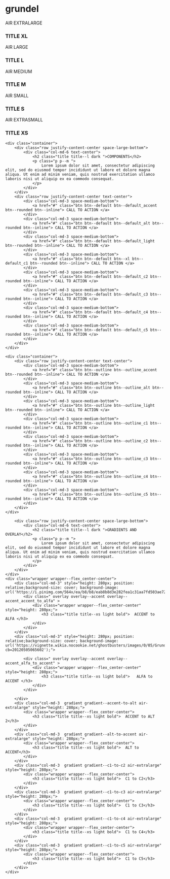 # grundel
<script src="https://code.jquery.com/jquery-3.3.1.slim.min.js" integrity="sha384-q8i/X+965DzO0rT7abK41JStQIAqVgRVzpbzo5smXKp4YfRvH+8abtTE1Pi6jizo" crossorigin="anonymous"></script>
<script src="https://cdnjs.cloudflare.com/ajax/libs/popper.js/1.14.3/umd/popper.min.js" integrity="sha384-ZMP7rVo3mIykV+2+9J3UJ46jBk0WLaUAdn689aCwoqbBJiSnjAK/l8WvCWPIPm49" crossorigin="anonymous"></script>
<link rel="stylesheet" href="https://stackpath.bootstrapcdn.com/bootstrap/4.1.2/css/bootstrap.min.css" integrity="sha384-Smlep5jCw/wG7hdkwQ/Z5nLIefveQRIY9nfy6xoR1uRYBtpZgI6339F5dgvm/e9B" crossorigin="anonymous">

<script src="https://stackpath.bootstrapcdn.com/bootstrap/4.1.2/js/bootstrap.min.js" integrity="sha384-o+RDsa0aLu++PJvFqy8fFScvbHFLtbvScb8AjopnFD+iEQ7wo/CG0xlczd+2O/em" crossorigin="anonymous"></script>

<link rel="stylesheet" href="grundel.css" />

<div class="air-extralarge bg-c1 text-center">
    <div class="overtitle overtitle--xs light">
        AIR EXTRALARGE
    </div>
    <h3 class="title title--xl light bold">
        TITLE XL
    </h3>
</div>
<div class="air-large_full bg-c2 text-center">
    <div class="overtitle overtitle--xs light">
        AIR LARGE
    </div>
    <h3 class="title title--l light bold">
        TITLE L
    </h3>
</div>
<div class="air-medium_full bg-c3 text-center">
    <div class="overtitle overtitle--xs light">
        AIR MEDIUM
    </div>
    <h3 class="title title--m light bold">
        TITLE M
    </h3>
</div>
<div class="air-small_full bg-c4 text-center">
    <div class="overtitle overtitle--xs bold light">
        AIR SMALL
    </div>
    <h3 class="title title--s bold light">
        TITLE S
    </h3>
</div>

<div class="air-extrasmall_full bg-c5 text-center">
    <div class="overtitle overtitle--xs bold light">
        AIR EXTRASMALL
    </div>
    <h3 class="title title--xs bold light">
        TITLE XS
    </h3>
</div>

<section id="components" class="air-large bg-light_dark">

    <div class="container">
        <div class="row justify-content-center space-large-bottom">
            <div class="col-md-6 text-center">
                <h2 class="title title--l dark ">COMPONENTS</h2>
                <p class="p p--m ">
                    Lorem ipsum dolor sit amet, consectetur adipiscing elit, sed do eiusmod tempor incididunt ut labore et dolore magna aliqua. Ut enim ad minim veniam, quis nostrud exercitation ullamco laboris nisi ut aliquip ex ea commodo consequat.                     
                </p>
            </div>
        </div>
        <div class="row justify-content-center text-center">
            <div class="col-md-3 space-medium-bottom">
                <a href="#" class="btn btn--default btn--default_accent btn--rounded btn--inline"> CALL TO ACTION </a>
            </div>
            <div class="col-md-3 space-medium-bottom">
                <a href="#" class="btn btn--default btn--default_alt btn--rounded btn--inline"> CALL TO ACTION </a>
            </div>
            <div class="col-md-3 space-medium-bottom">
                <a href="#" class="btn btn--default btn--default_light btn--rounded btn--inline"> CALL TO ACTION </a>
            </div>
            <div class="col-md-3 space-medium-bottom">
                <a href="#" class="btn btn--default btn--xl btn--default_c1 btn--rounded btn--inline"> CALL TO ACTION </a>
            </div>
            <div class="col-md-3 space-medium-bottom">
                <a href="#" class="btn btn--default btn--default_c2 btn--rounded btn--inline"> CALL TO ACTION </a>
            </div>
            <div class="col-md-3 space-medium-bottom">
                <a href="#" class="btn btn--default btn--default_c3 btn--rounded btn--inline"> CALL TO ACTION </a>
            </div>
            <div class="col-md-3 space-medium-bottom">
                <a href="#" class="btn btn--default btn--default_c4 btn--rounded btn--inline"> CALL TO ACTION </a>
            </div>
            <div class="col-md-3 space-medium-bottom">
                <a href="#" class="btn btn--default btn--default_c5 btn--rounded btn--inline"> CALL TO ACTION </a>
            </div>
        </div>
    </div>

    <div class="container">
        <div class="row justify-content-center text-center">
            <div class="col-md-3 space-medium-bottom">
                <a href="#" class="btn btn--outline btn--outline_accent btn--rounded btn--inline"> CALL TO ACTION </a>
            </div>
            <div class="col-md-3 space-medium-bottom">
                <a href="#" class="btn btn--outline btn--outline_alt btn--rounded btn--inline"> CALL TO ACTION </a>
            </div>
            <div class="col-md-3 space-medium-bottom">
                <a href="#" class="btn btn--outline btn--outline_light btn--rounded btn--inline"> CALL TO ACTION </a>
            </div>
            <div class="col-md-3 space-medium-bottom">
                <a href="#" class="btn btn--outline btn--outline_c1 btn--rounded btn--inline"> CALL TO ACTION </a>
            </div>
            <div class="col-md-3 space-medium-bottom">
                <a href="#" class="btn btn--outline btn--outline_c2 btn--rounded btn--inline"> CALL TO ACTION </a>
            </div>
            <div class="col-md-3 space-medium-bottom">
                <a href="#" class="btn btn--outline btn--outline_c3 btn--rounded btn--inline"> CALL TO ACTION </a>
            </div>
            <div class="col-md-3 space-medium-bottom">
                <a href="#" class="btn btn--outline btn--outline_c4 btn--rounded btn--inline"> CALL TO ACTION </a>
            </div>
            <div class="col-md-3 space-medium-bottom">
                <a href="#" class="btn btn--outline btn--outline_c5 btn--rounded btn--inline"> CALL TO ACTION </a>
            </div>
        </div>
    </div>
</section>

<section id="gradients" class="air-large-top">
    <div class="container">
  
        <div class="row justify-content-center space-large-bottom">
            <div class="col-md-6 text-center">
                <h2 class="title title--l dark ">GRADIENTS AND OVERLAY</h2>
                <p class="p p--m ">
                    Lorem ipsum dolor sit amet, consectetur adipiscing elit, sed do eiusmod tempor incididunt ut labore et dolore magna aliqua. Ut enim ad minim veniam, quis nostrud exercitation ullamco laboris nisi ut aliquip ex ea commodo consequat.                     
                </p>
            </div>
        </div>
    </div>
    <div class="wrapper wrapper--flex_center-center">
        <div class="col-md-3" style="height: 280px; position: relative;background-size: cover; background-image: url('https://i.pinimg.com/564x/ea/b8/b8/eab8b8d3e282fea1c31aa7fd503ae727.jpg');">
            <div class=" overlay overlay--accent overlay--accent_accent_to_alfa" >
                <div class="wrapper wrapper--flex_center-center" style="height: 280px;">
                    <h3 class="title title--xs light bold">  ACCENT to ALFA </h3>
                </div>
            </div>
        </div>
        <div class="col-md-3" style="height: 280px; position: relative;background-size: cover; background-image: url('https://vignette.wikia.nocookie.net/ghostbusters/images/0/05/Grundel10.jpg/revision/latest?cb=20120505065602');">

            <div class=" overlay overlay--accent overlay--accent_alfa_to_accent" >
                <div class="wrapper wrapper--flex_center-center" style="height: 280px;">
                    <h3 class="title title--xs light bold">   ALFA to ACCENT </h3>
                </div>
            </div>

        </div>
        <div class="col-md-3  gradient gradient--accent-to-alt air-extralarge" style="height: 280px;">
            <div class="wrapper wrapper--flex_center-center">
                <h3 class="title title--xs light bold">  ACCENT to ALT 2</h3>
            </div>
        </div>
        <div class="col-md-3  gradient gradient--alt-to-accent air-extralarge" style="height: 280px;">
            <div class="wrapper wrapper--flex_center-center">
                <h3 class="title title--xs light bold">  ALT to ACCENT</h3>
            </div>
        </div>
        <div class="col-md-3  gradient gradient--c1-to-c2 air-extralarge" style="height: 280px;">
            <div class="wrapper wrapper--flex_center-center">
                <h3 class="title title--xs light bold">  C1 to C2</h3>
            </div>
        </div>
        <div class="col-md-3  gradient gradient--c1-to-c3 air-extralarge" style="height: 280px;">
            <div class="wrapper wrapper--flex_center-center">
                <h3 class="title title--xs light bold">  C1 to C3</h3>
            </div>
        </div>
        <div class="col-md-3  gradient gradient--c1-to-c4 air-extralarge" style="height: 280px;">
            <div class="wrapper wrapper--flex_center-center">
                <h3 class="title title--xs light bold">  C1 to C4</h3>
            </div>
        </div>
        <div class="col-md-3  gradient gradient--c1-to-c5 air-extralarge" style="height: 280px;">
            <div class="wrapper wrapper--flex_center-center">
                <h3 class="title title--xs light bold">  C1 to C5</h3>
            </div>
        </div>
    </div>
</section>
